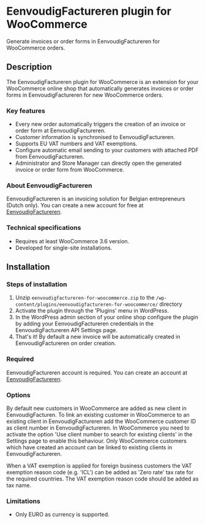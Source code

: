 # EenvoudigFactureren plugin for WooCommerce

Generate invoices or order forms in EenvoudigFactureren for WooCommerce orders.

## Description

The EenvoudigFactureren plugin for WooCommerce is an extension for your WooCommerce online shop that automatically generates invoices or order forms in EenvoudigFactureren for new WooCommerce orders.

### Key features

* Every new order automatically triggers the creation of an invoice or order form at EenvoudigFactureren.
* Customer information is synchronised to EenvoudigFactureren.
* Supports EU VAT numbers and VAT exemptions.
* Configure automatic email sending to your customers with attached PDF from EenvoudigFactureren.
* Administrator and Store Manager can directly open the generated invoice or order form from WooCommerce.

### About EenvoudigFactureren

EenvoudigFactureren is an invoicing solution for Belgian entrepreneurs (Dutch only). You can create a new account for free at [EenvoudigFactureren](https://eenvoudigfactureren.be/).

### Technical specifications

* Requires at least WooCommerce 3.6 version.
* Developed for single-site installations.

## Installation

### Steps of installation

1. Unzip `eenvoudigfactureren-for-woocommerce.zip` to the `/wp-content/plugins/eenvoudigfactureren-for-woocommerce/` directory
2. Activate the plugin through the 'Plugins' menu in WordPress.
3. In the WordPress admin section of your online shop configure the plugin by adding your EenvoudigFactureren credentials in the EenvoudigFactureren API Settings page.
4. That's it! By default a new invoice will be automatically created in EenvoudigFactureren on order creation.

### Required

EenvoudigFactureren account is required. You can create an account at [EenvoudigFactureren](https://eenvoudigfactureren.be/).

### Options

By default new customers in WooCommerce are added as new client in EenvoudigFacturen. To link an existing customer in WooCommerce to an existing client in EenvoudigFactureren add the WooCommerce customer ID as client number in EenvoudigFactureren. In WooCommerce you need to activate the option 'Use client number to search for existing clients' in the Settings page to enable this behaviour.
Only WooCommerce customers which have created an account can be linked to existing clients in EenvoudigFactureren.

When a VAT exemption is applied for foreign business customers the VAT exemption reason code (e.g. 'ICL') can be added as 'Zero rate' tax rate for the required countries. The VAT exemption reason code should be added as tax name.

### Limitations

* Only EURO as currency is supported.

